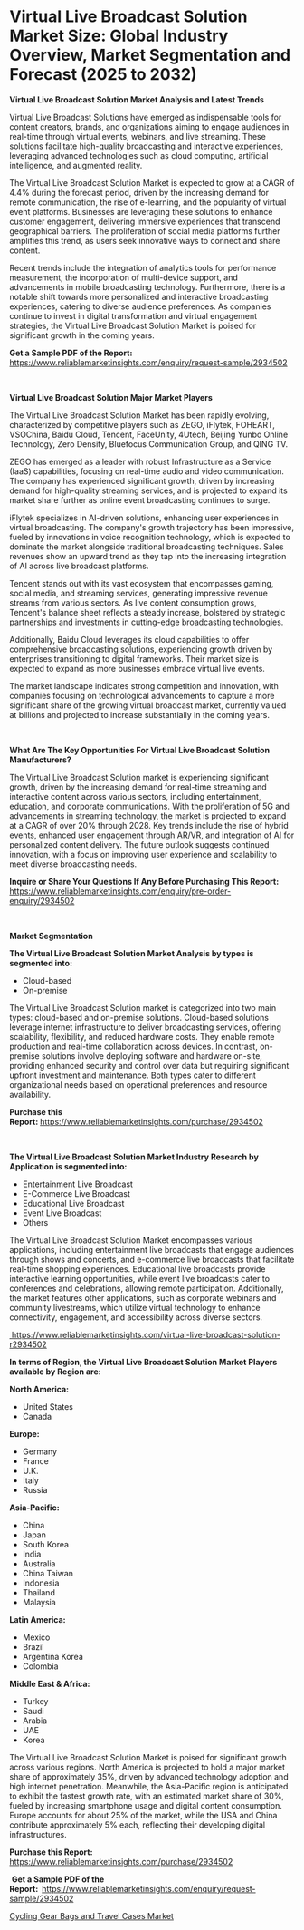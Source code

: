 <p><h1>Virtual Live Broadcast Solution Market Size: Global Industry Overview, Market Segmentation and Forecast (2025 to 2032)</h1></p><p><strong>Virtual Live Broadcast Solution Market Analysis and Latest Trends</strong></p>
<p><p>Virtual Live Broadcast Solutions have emerged as indispensable tools for content creators, brands, and organizations aiming to engage audiences in real-time through virtual events, webinars, and live streaming. These solutions facilitate high-quality broadcasting and interactive experiences, leveraging advanced technologies such as cloud computing, artificial intelligence, and augmented reality.</p><p>The Virtual Live Broadcast Solution Market is expected to grow at a CAGR of 4.4% during the forecast period, driven by the increasing demand for remote communication, the rise of e-learning, and the popularity of virtual event platforms. Businesses are leveraging these solutions to enhance customer engagement, delivering immersive experiences that transcend geographical barriers. The proliferation of social media platforms further amplifies this trend, as users seek innovative ways to connect and share content.</p><p>Recent trends include the integration of analytics tools for performance measurement, the incorporation of multi-device support, and advancements in mobile broadcasting technology. Furthermore, there is a notable shift towards more personalized and interactive broadcasting experiences, catering to diverse audience preferences. As companies continue to invest in digital transformation and virtual engagement strategies, the Virtual Live Broadcast Solution Market is poised for significant growth in the coming years.</p></p>
<p><strong>Get a Sample PDF of the Report:&nbsp;</strong> <a href="https://www.reliablemarketinsights.com/enquiry/request-sample/2934502?utm_campaign=2179&utm_medium=2&utm_source=Github&utm_content=ia&utm_term=13032025&utm_id=virtual-live-broadcast-solution">https://www.reliablemarketinsights.com/enquiry/request-sample/2934502</a></p>
<p>&nbsp;</p>
<p><strong>Virtual Live Broadcast Solution Major Market Players</strong></p>
<p><p>The Virtual Live Broadcast Solution Market has been rapidly evolving, characterized by competitive players such as ZEGO, iFlytek, FOHEART, VSOChina, Baidu Cloud, Tencent, FaceUnity, 4Utech, Beijing Yunbo Online Technology, Zero Density, Bluefocus Communication Group, and QING TV. </p><p>ZEGO has emerged as a leader with robust Infrastructure as a Service (IaaS) capabilities, focusing on real-time audio and video communication. The company has experienced significant growth, driven by increasing demand for high-quality streaming services, and is projected to expand its market share further as online event broadcasting continues to surge.</p><p>iFlytek specializes in AI-driven solutions, enhancing user experiences in virtual broadcasting. The company's growth trajectory has been impressive, fueled by innovations in voice recognition technology, which is expected to dominate the market alongside traditional broadcasting techniques. Sales revenues show an upward trend as they tap into the increasing integration of AI across live broadcast platforms.</p><p>Tencent stands out with its vast ecosystem that encompasses gaming, social media, and streaming services, generating impressive revenue streams from various sectors. As live content consumption grows, Tencent's balance sheet reflects a steady increase, bolstered by strategic partnerships and investments in cutting-edge broadcasting technologies.</p><p>Additionally, Baidu Cloud leverages its cloud capabilities to offer comprehensive broadcasting solutions, experiencing growth driven by enterprises transitioning to digital frameworks. Their market size is expected to expand as more businesses embrace virtual live events.</p><p>The market landscape indicates strong competition and innovation, with companies focusing on technological advancements to capture a more significant share of the growing virtual broadcast market, currently valued at billions and projected to increase substantially in the coming years.</p></p>
<p>&nbsp;</p>
<p><strong>What Are The Key Opportunities For Virtual Live Broadcast Solution Manufacturers?</strong></p>
<p><p>The Virtual Live Broadcast Solution market is experiencing significant growth, driven by the increasing demand for real-time streaming and interactive content across various sectors, including entertainment, education, and corporate communications. With the proliferation of 5G and advancements in streaming technology, the market is projected to expand at a CAGR of over 20% through 2028. Key trends include the rise of hybrid events, enhanced user engagement through AR/VR, and integration of AI for personalized content delivery. The future outlook suggests continued innovation, with a focus on improving user experience and scalability to meet diverse broadcasting needs.</p></p>
<p><strong>Inquire or Share Your Questions If Any Before Purchasing This Report:</strong> <a href="https://www.reliablemarketinsights.com/enquiry/pre-order-enquiry/2934502?utm_campaign=2179&utm_medium=2&utm_source=Github&utm_content=ia&utm_term=13032025&utm_id=virtual-live-broadcast-solution">https://www.reliablemarketinsights.com/enquiry/pre-order-enquiry/2934502</a></p>
<p>&nbsp;</p>
<p><strong>Market Segmentation</strong></p>
<p><strong>The Virtual Live Broadcast Solution Market Analysis by types is segmented into:</strong></p>
<p><ul><li>Cloud-based</li><li>On-premise</li></ul></p>
<p><p>The Virtual Live Broadcast Solution market is categorized into two main types: cloud-based and on-premise solutions. Cloud-based solutions leverage internet infrastructure to deliver broadcasting services, offering scalability, flexibility, and reduced hardware costs. They enable remote production and real-time collaboration across devices. In contrast, on-premise solutions involve deploying software and hardware on-site, providing enhanced security and control over data but requiring significant upfront investment and maintenance. Both types cater to different organizational needs based on operational preferences and resource availability.</p></p>
<p><strong>Purchase this Report:&nbsp;</strong><a href="https://www.reliablemarketinsights.com/purchase/2934502?utm_campaign=2179&utm_medium=2&utm_source=Github&utm_content=ia&utm_term=13032025&utm_id=virtual-live-broadcast-solution">https://www.reliablemarketinsights.com/purchase/2934502</a></p>
<p>&nbsp;</p>
<p><strong>The Virtual Live Broadcast Solution Market Industry Research by Application is segmented into:</strong></p>
<p><ul><li>Entertainment Live Broadcast</li><li>E-Commerce Live Broadcast</li><li>Educational Live Broadcast</li><li>Event Live Broadcast</li><li>Others</li></ul></p>
<p><p>The Virtual Live Broadcast Solution Market encompasses various applications, including entertainment live broadcasts that engage audiences through shows and concerts, and e-commerce live broadcasts that facilitate real-time shopping experiences. Educational live broadcasts provide interactive learning opportunities, while event live broadcasts cater to conferences and celebrations, allowing remote participation. Additionally, the market features other applications, such as corporate webinars and community livestreams, which utilize virtual technology to enhance connectivity, engagement, and accessibility across diverse sectors.</p></p>
<p><a href="https://www.reliablemarketinsights.com/virtual-live-broadcast-solution-r2934502?utm_campaign=2179&utm_medium=2&utm_source=Github&utm_content=ia&utm_term=13032025&utm_id=virtual-live-broadcast-solution">&nbsp;https://www.reliablemarketinsights.com/virtual-live-broadcast-solution-r2934502</a></p>
<p><strong>In terms of Region, the Virtual Live Broadcast Solution Market Players available by Region are:</strong></p>
<p>
    <p> <strong> North America: </strong>
        <ul>
            <li>United States</li>
            <li>Canada</li>
        </ul>
        </p> 
    <p> <strong> Europe: </strong>
        <ul>
            <li>Germany</li>
            <li>France</li>
            <li>U.K.</li>
            <li>Italy</li>
            <li>Russia</li>
        </ul>
        </p> 
    <p> <strong> Asia-Pacific: </strong>
        <ul>
            <li>China</li>
            <li>Japan</li>
            <li>South Korea</li>
            <li>India</li>
            <li>Australia</li>
            <li>China Taiwan</li>
            <li>Indonesia</li>
            <li>Thailand</li>
            <li>Malaysia</li>
        </ul>
        </p> 
    <p> <strong> Latin America: </strong>
        <ul>
            <li>Mexico</li>
            <li>Brazil</li>
            <li>Argentina Korea</li>
            <li>Colombia</li>
        </ul>
        </p> 
    <p> <strong> Middle East & Africa: </strong>
        <ul>
            <li>Turkey</li>
            <li>Saudi</li>
            <li>Arabia</li>
            <li>UAE</li>
            <li>Korea</li>
        </ul>
    </p>
    </p>
<p><p>The Virtual Live Broadcast Solution Market is poised for significant growth across various regions. North America is projected to hold a major market share of approximately 35%, driven by advanced technology adoption and high internet penetration. Meanwhile, the Asia-Pacific region is anticipated to exhibit the fastest growth rate, with an estimated market share of 30%, fueled by increasing smartphone usage and digital content consumption. Europe accounts for about 25% of the market, while the USA and China contribute approximately 5% each, reflecting their developing digital infrastructures.</p></p>
<p><strong>Purchase this Report: </strong><a href="https://www.reliablemarketinsights.com/purchase/2934502?utm_campaign=2179&utm_medium=2&utm_source=Github&utm_content=ia&utm_term=13032025&utm_id=virtual-live-broadcast-solution">https://www.reliablemarketinsights.com/purchase/2934502</a></p>
<p>&nbsp;<strong>Get a Sample PDF of the Report:&nbsp;&nbsp;</strong><a href="https://www.reliablemarketinsights.com/enquiry/request-sample/2934502?utm_campaign=2179&utm_medium=2&utm_source=Github&utm_content=ia&utm_term=13032025&utm_id=virtual-live-broadcast-solution">https://www.reliablemarketinsights.com/enquiry/request-sample/2934502</a></p>
<p><strong></strong></p>
<p><p><a href="https://github.com/JakirUddin651/Market-Research-Report-List-2/blob/main/cycling-gear-bags-and-travel-cases-market.md?utm_campaign=2179&utm_medium=2&utm_source=Github&utm_content=ia&utm_term=13032025&utm_id=virtual-live-broadcast-solution">Cycling Gear Bags and Travel Cases Market</a></p></p>